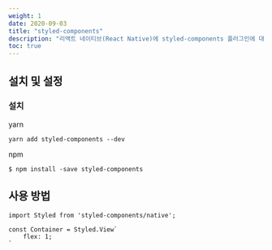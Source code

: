 ```yaml
---
weight: 1
date: 2020-09-03
title: "styled-components"
description: "리액트 네이티브(React Native)에 styled-components 플러그인에 대한 가이드"
toc: true
---
```


## 설치 및 설정

### 설치

yarn
```
yarn add styled-components --dev
```

npm
```
$ npm install -save styled-components
```

## 사용 방법

```
import Styled from 'styled-components/native';

const Container = Styled.View`
    flex: 1;
`
```